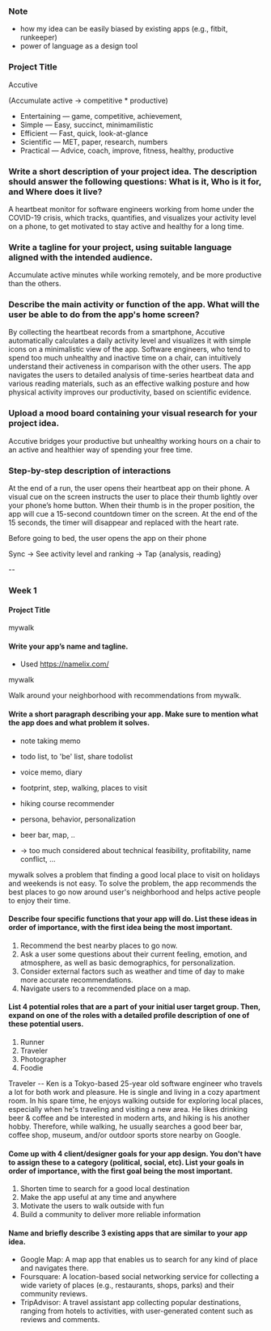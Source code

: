 ### Note

- how my idea can be easily biased by existing apps (e.g., fitbit, runkeeper)
- power of language as a design tool

### Project Title

Accutive

(Accumulate active -> competitive * productive)

- Entertaining — game, competitive, achievement, 
- Simple — Easy, succinct, minimamilistic 
- Efficient — Fast, quick, look-at-glance 
- Scientific — MET, paper, research, numbers
- Practical — Advice, coach, improve, fitness, healthy, productive

### Write a short description of your project idea. The description should answer the following questions: What is it, Who is it for, and Where does it live?

A heartbeat monitor for software engineers working from home under the COVID-19 crisis, which tracks, quantifies, and visualizes your activity level on a phone, to get motivated to stay active and healthy for a long time.

### Write a tagline for your project, using suitable language aligned with the intended audience.

Accumulate active minutes while working remotely, and be more productive than the others.

### Describe the main activity or function of the app. What will the user be able to do from the app's home screen?

By collecting the heartbeat records from a smartphone, Accutive automatically calculates a daily activity level and visualizes it with simple icons on a minimalistic view of the app. Software engineers, who tend to spend too much unhealthy and inactive time on a chair, can intuitively understand their activeness in comparison with the other users. The app navigates the users to detailed analysis of time-series heartbeat data and various reading materials, such as an effective walking posture and how physical activity improves our productivity, based on scientific evidence.

### Upload a mood board containing your visual research for your project idea.

Accutive bridges your productive but unhealthy working hours on a chair to an active and healthier way of spending your free time.


### Step-by-step description of interactions

At the end of a run, the user opens their heartbeat app on their phone. A visual cue on the screen instructs the user to place their thumb lightly over your phone’s home button. When their thumb is in the proper position, the app will cue a 15-second countdown timer on the screen. At the end of the 15 seconds, the timer will disappear and replaced with the heart rate.

Before going to bed, the user opens the app on their phone

Sync -> See activity level and ranking -> Tap {analysis, reading}

--

### Week 1

#### Project Title

mywalk

#### Write your app’s name and tagline.

- Used https://namelix.com/

mywalk

Walk around your neighborhood with recommendations from mywalk.

#### Write a short paragraph describing your app. Make sure to mention what the app does and what problem it solves.

- note taking memo
- todo list, to 'be' list, share todolist
- voice memo, diary
- footprint, step, walking, places to visit
- hiking course recommender
- persona, behavior, personalization
- beer bar, map, ..

- -> too much considered about technical feasibility, profitability, name conflict, ...

mywalk solves a problem that finding a good local place to visit on holidays and weekends is not easy. To solve the problem, the app recommends the best places to go now around user's neighborhood and helps active people to enjoy their time.

#### Describe four specific functions that your app will do. List these ideas in order of importance, with the first idea being the most important.

1. Recommend the best nearby places to go now.
2. Ask a user some questions about their current feeling, emotion, and atmosphere, as well as basic demographics, for personalization.
3. Consider external factors such as weather and time of day to make more accurate recommendations.
4. Navigate users to a recommended place on a map.

#### List 4 potential roles that are a part of your initial user target group. Then, expand on one of the roles with a detailed profile description of one of these potential users.

1. Runner
2. Traveler
3. Photographer
4. Foodie

Traveler -- Ken is a Tokyo-based 25-year old software engineer who travels a lot for both work and pleasure. He is single and living in a cozy apartment room. In his spare time, he enjoys walking outside for exploring local places, especially when he's traveling and visiting a new area. He likes drinking beer & coffee and be interested in modern arts, and hiking is his another hobby. Therefore, while walking, he usually searches a good beer bar, coffee shop, museum, and/or outdoor sports store nearby on Google.

#### Come up with 4 client/designer goals for your app design. You don't have to assign these to a category (political, social, etc). List your goals in order of importance, with the first goal being the most important.

1. Shorten time to search for a good local destination
2. Make the app useful at any time and anywhere
3. Motivate the users to walk outside with fun
4. Build a community to deliver more reliable information

#### Name and briefly describe 3 existing apps that are similar to your app idea.

- Google Map: A map app that enables us to search for any kind of place and navigates there.
- Foursquare: A location-based social networking service for collecting a wide variety of places (e.g., restaurants, shops, parks) and their community reviews.
- TripAdvisor: A travel assistant app collecting popular destinations, ranging from hotels to activities, with user-generated content such as reviews and comments.